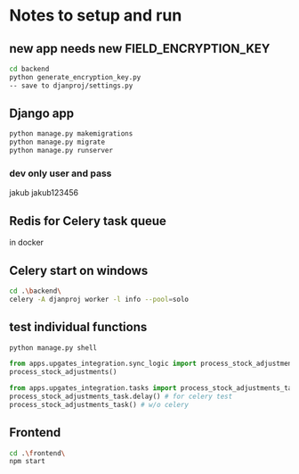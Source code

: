 # Notes to setup and run

## new app needs new FIELD_ENCRYPTION_KEY

```bash
cd backend
python generate_encryption_key.py
-- save to djanproj/settings.py
```

## Django app

```bash
python manage.py makemigrations
python manage.py migrate
python manage.py runserver
```

### dev only user and pass

jakub
jakub123456

## Redis for Celery task queue

in docker

## Celery start on windows

```bash
cd .\backend\
celery -A djanproj worker -l info --pool=solo 
```

## test individual functions

```bash
python manage.py shell
```

```python
from apps.upgates_integration.sync_logic import process_stock_adjustments
process_stock_adjustments()
```

```python
from apps.upgates_integration.tasks import process_stock_adjustments_task
process_stock_adjustments_task.delay() # for celery test
process_stock_adjustments_task() # w/o celery
```

## Frontend

```bash
cd .\frontend\
npm start
```